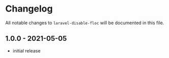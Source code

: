 # Changelog

All notable changes to `laravel-disable-floc` will be documented in this file.

## 1.0.0 - 2021-05-05

- initial release
